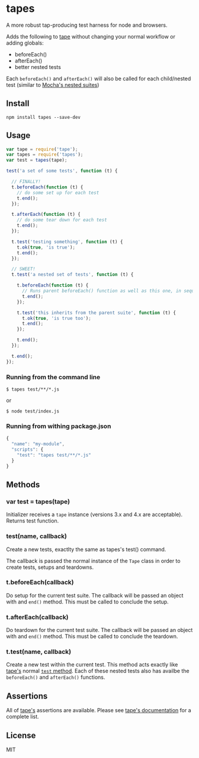 # tapes

A more robust tap-producing test harness for node and browsers.

Adds the following to [tape](https://github.com/substack/tape) without changing your normal workflow or adding globals:

* beforeEach()
* afterEach()
* better nested tests

Each `beforeEach()` and `afterEach()` will also be called for each child/nested test (similar to [Mocha's nested suites](http://mochajs.org/))

## Install

```
npm install tapes --save-dev
```

## Usage

```js
var tape = require('tape');
var tapes = require('tapes');
var test = tapes(tape);

test('a set of some tests', function (t) {

  // FINALLY!
  t.beforeEach(function (t) {
    // do some set up for each test
    t.end();
  });

  t.afterEach(function (t) {
    // do some tear down for each test
    t.end();
  });

  t.test('testing something', function (t) {
    t.ok(true, 'is true');
    t.end();
  });

  // SWEET!
  t.test('a nested set of tests', function (t) {

    t.beforeEach(function (t) {
      // Runs parent beforeEach() function as well as this one, in sequence.
      t.end();
    });

    t.test('this inherits from the parent suite', function (t) {
      t.ok(true, 'is true too');
      t.end();
    });

    t.end();
  });

  t.end();
});
```

### Running from the command line

```
$ tapes test/**/*.js
```

or

```
$ node test/index.js
```

### Running from withing package.json

```js
{
  "name": "my-module",
  "scripts": {
    "test": "tapes test/**/*.js"
  }
}
```

## Methods

### var test = tapes(tape)

Initializer receives a `tape` instance (versions 3.x and 4.x are acceptable). Returns test function.

### test(name, callback)

Create a new tests, exactlty the same as tapes's test() command.

The callback is passed the normal instance of the `Tape` class in order to create tests, setups and teardowns.

### t.beforeEach(callback)

Do setup for the current test suite. The callback will be passed an object with and `end()` method. This must be called to conclude the setup.

### t.afterEach(callback)

Do teardown for the current test suite. The callback will be passed an object with and `end()` method. This must be called to conclude the teardown.

### t.test(name, callback)

Create a new test within the current test. This method acts exactly like [tape's](https://github.com/substack/tape) normal [`test` method](https://github.com/substack/tape#testname-cb). Each of these nested tests also has availbe the `beforeEach()` and `afterEach()` functions.

## Assertions

All of [tape's](https://github.com/substack/tape) assertions are available. Please see [tape's documentation](https://github.com/substack/tape#tokvalue-msg) for a complete list.

## License

MIT

